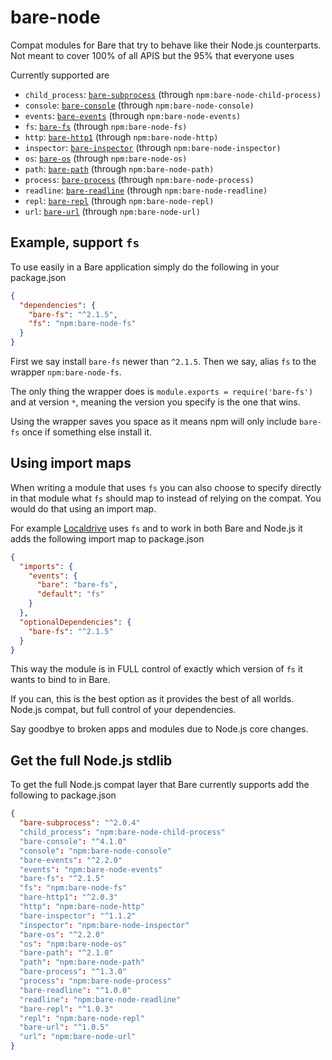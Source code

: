 # bare-node

Compat modules for Bare that try to behave like their Node.js counterparts.
Not meant to cover 100% of all APIS but the 95% that everyone uses

Currently supported are

* `child_process`: [`bare-subprocess`](https://github.com/holepunchto/bare-subprocess) (through `npm:bare-node-child-process)`
* `console`: [`bare-console`](https://github.com/holepunchto/bare-console) (through `npm:bare-node-console)`
* `events`: [`bare-events`](https://github.com/holepunchto/bare-events) (through `npm:bare-node-events)`
* `fs`: [`bare-fs`](https://github.com/holepunchto/bare-fs) (through `npm:bare-node-fs)`
* `http`: [`bare-http1`](https://github.com/holepunchto/bare-http1) (through `npm:bare-node-http)`
* `inspector`: [`bare-inspector`](https://github.com/holepunchto/bare-inspector) (through `npm:bare-node-inspector)`
* `os`: [`bare-os`](https://github.com/holepunchto/bare-os) (through `npm:bare-node-os)`
* `path`: [`bare-path`](https://github.com/holepunchto/bare-path) (through `npm:bare-node-path)`
* `process`: [`bare-process`](https://github.com/holepunchto/bare-process) (through `npm:bare-node-process)`
* `readline`: [`bare-readline`](https://github.com/holepunchto/bare-readline) (through `npm:bare-node-readline)`
* `repl`: [`bare-repl`](https://github.com/holepunchto/bare-repl) (through `npm:bare-node-repl)`
* `url`: [`bare-url`](https://github.com/holepunchto/bare-url) (through `npm:bare-node-url)`

## Example, support `fs`

To use easily in a Bare application simply do the following in your package.json

```json
{
  "dependencies": {
    "bare-fs": "^2.1.5",
    "fs": "npm:bare-node-fs"
  }
}
```

First we say install `bare-fs` newer than `^2.1.5`.
Then we say, alias `fs` to the wrapper `npm:bare-node-fs`.

The only thing the wrapper does is `module.exports = require('bare-fs')` and at version `*`,
meaning the version you specify is the one that wins.

Using the wrapper saves you space as it means npm will only include `bare-fs` once if something else install it.

## Using import maps

When writing a module that uses `fs` you can also choose to specify directly in that
module what `fs` should map to instead of relying on the compat. You would do that using an import map.

For example [Localdrive](https://github.com/holepunchto/localdrive) uses `fs` and to work in both Bare and Node.js it adds the following import map
to package.json

```json
{
  "imports": {
    "events": {
      "bare": "bare-fs",
      "default": "fs"
    }
  },
  "optionalDependencies": {
    "bare-fs": "^2.1.5"
  }
}
```

This way the module is in FULL control of exactly which version of `fs` it wants to bind to in Bare.

If you can, this is the best option as it provides the best of all worlds. Node.js compat, but full control of your dependencies.

Say goodbye to broken apps and modules due to Node.js core changes.

## Get the full Node.js stdlib

To get the full Node.js compat layer that Bare currently supports add the following to package.json

```json
{
  "bare-subprocess": "^2.0.4"
  "child_process": "npm:bare-node-child-process"
  "bare-console": "^4.1.0"
  "console": "npm:bare-node-console"
  "bare-events": "^2.2.0"
  "events": "npm:bare-node-events"
  "bare-fs": "^2.1.5"
  "fs": "npm:bare-node-fs"
  "bare-http1": "^2.0.3"
  "http": "npm:bare-node-http"
  "bare-inspector": "^1.1.2"
  "inspector": "npm:bare-node-inspector"
  "bare-os": "^2.2.0"
  "os": "npm:bare-node-os"
  "bare-path": "^2.1.0"
  "path": "npm:bare-node-path"
  "bare-process": "^1.3.0"
  "process": "npm:bare-node-process"
  "bare-readline": "^1.0.0"
  "readline": "npm:bare-node-readline"
  "bare-repl": "^1.0.3"
  "repl": "npm:bare-node-repl"
  "bare-url": "^1.0.5"
  "url": "npm:bare-node-url"
}
```
